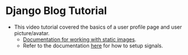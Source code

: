 # Django Blog Tutorial #


- This video tutorial covered the basics of a user profile page and user picture/avatar.
    - [Documentation for working with static images](https://docs.djangoproject.com/en/2.1/howto/static-files/).
    - Refer to the documentation [here](https://docs.djangoproject.com/en/2.1/topics/signals/) for
    how to setup signals.